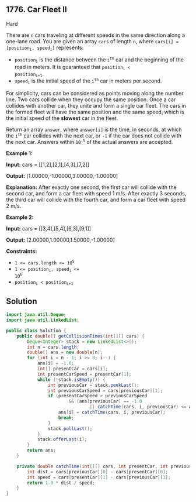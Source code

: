 ## 1776\. Car Fleet II

Hard

There are `n` cars traveling at different speeds in the same direction along a one-lane road. You are given an array `cars` of length `n`, where <code>cars[i] = [position<sub>i</sub>, speed<sub>i</sub>]</code> represents:

*   <code>position<sub>i</sub></code> is the distance between the <code>i<sup>th</sup></code> car and the beginning of the road in meters. It is guaranteed that <code>position<sub>i</sub> < position<sub>i+1</sub></code>.
*   <code>speed<sub>i</sub></code> is the initial speed of the <code>i<sup>th</sup></code> car in meters per second.

For simplicity, cars can be considered as points moving along the number line. Two cars collide when they occupy the same position. Once a car collides with another car, they unite and form a single car fleet. The cars in the formed fleet will have the same position and the same speed, which is the initial speed of the **slowest** car in the fleet.

Return an array `answer`, where `answer[i]` is the time, in seconds, at which the <code>i<sup>th</sup></code> car collides with the next car, or `-1` if the car does not collide with the next car. Answers within <code>10<sup>-5</sup></code> of the actual answers are accepted.

**Example 1:**

**Input:** cars = \[\[1,2],[2,1],[4,3],[7,2]]

**Output:** [1.00000,-1.00000,3.00000,-1.00000]

**Explanation:** After exactly one second, the first car will collide with the second car, and form a car fleet with speed 1 m/s. After exactly 3 seconds, the third car will collide with the fourth car, and form a car fleet with speed 2 m/s.

**Example 2:**

**Input:** cars = \[\[3,4],[5,4],[6,3],[9,1]]

**Output:** [2.00000,1.00000,1.50000,-1.00000]

**Constraints:**

*   <code>1 <= cars.length <= 10<sup>5</sup></code>
*   <code>1 <= position<sub>i</sub>, speed<sub>i</sub> <= 10<sup>6</sup></code>
*   <code>position<sub>i</sub> < position<sub>i+1</sub></code>

## Solution

```java
import java.util.Deque;
import java.util.LinkedList;

public class Solution {
    public double[] getCollisionTimes(int[][] cars) {
        Deque<Integer> stack = new LinkedList<>();
        int n = cars.length;
        double[] ans = new double[n];
        for (int i = n - 1; i >= 0; i--) {
            ans[i] = -1.0;
            int[] presentCar = cars[i];
            int presentCarSpeed = presentCar[1];
            while (!stack.isEmpty()) {
                int previousCar = stack.peekLast();
                int previousCarSpeed = cars[previousCar][1];
                if (presentCarSpeed > previousCarSpeed
                        && (ans[previousCar] == -1.0
                                || catchTime(cars, i, previousCar) <= ans[previousCar])) {
                    ans[i] = catchTime(cars, i, previousCar);
                    break;
                }
                stack.pollLast();
            }
            stack.offerLast(i);
        }
        return ans;
    }

    private double catchTime(int[][] cars, int presentCar, int previousCar) {
        int dist = cars[previousCar][0] - cars[presentCar][0];
        int speed = cars[presentCar][1] - cars[previousCar][1];
        return 1.0 * dist / speed;
    }
}
```